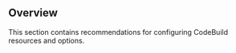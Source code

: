 ## Overview

This section contains recommendations for configuring CodeBuild resources and options.
